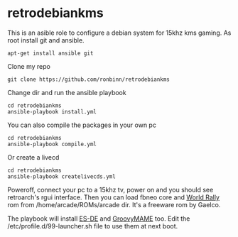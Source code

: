 # retrodebiankms
This is an asible role to configure a debian system for 15khz kms gaming. As root install git and ansible.
```
apt-get install ansible git
```
Clone my repo
```
git clone https://github.com/ronbinn/retrodebiankms
```
Change dir and run the ansible playbook
```
cd retrodebiankms
ansible-playbook install.yml
```
You can also compile the packages in your own pc
```
cd retrodebiankms
ansible-playbook compile.yml
```
Or create a livecd
```
cd retrodebiankms
ansible-playbook createlivecds.yml
```
Poweroff, connect your pc to a 15khz tv, power on and you should see retroarch's rgui interface. Then you can load fbneo core and [World Rally](https://en.wikipedia.org/wiki/World_Rally_(1993_video_game)) rom from /home/arcade/ROMs/arcade dir. It's a freeware rom by Gaelco.

The playbook will install [ES-DE](https://gitlab.com/es-de/) and [GroovyMAME](https://github.com/antonioginer/groovymame) too. Edit the /etc/profile.d/99-launcher.sh file to use them at next boot.
